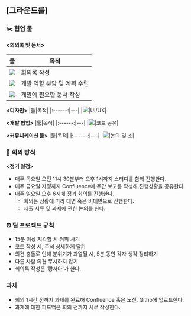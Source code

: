 ## [그라운드룰]
### ✂️ 협업 툴
**<회의록 및 문서>**

|툴|목적|
|:------:|---|
|<img src="https://img.shields.io/badge/notion-000000?style=for-the-badge&logo=notion&logoColor=white">|회의록 작성|
|<img src="https://img.shields.io/badge/jira-0052CC?style=for-the-badge&logo=jira&logoColor=white">|개발 역할 분담 및 계획 수립|
|<img src="https://img.shields.io/badge/jira-172B4D?style=for-the-badge&logo=confluence&logoColor=white">|개발에 필요한 문서 작성|

**<디자인>**
|툴|목적|
|:------:|---|
|<img src="https://img.shields.io/badge/figma-F24E1E?style=for-the-badge&logo=figma&logoColor=white">|UI/UX|

**<개발 협업>**
|툴|목적|
|:------:|---|
|<img src="https://img.shields.io/badge/github-181717?style=for-the-badge&logo=github&logoColor=white">|코드 공유|

**<커뮤니케이션 툴>**
|툴|목적|
|:------:|---|
|<img src="https://img.shields.io/badge/slack-4A154B?style=for-the-badge&logo=slack&logoColor=white">|논의 및 소|

### 🤝 회의 방식
**<정기 일정>**
- 매주 목요일 오전 11시 30분부터 오후 1시까지 스터디를 함께 진행한다.
- 매주 금요일 자정까지 Confluence에 주간 보고를 작성해 진행상황을 공유한다.
- 매주 일요일 오후 6시에 정기 회의를 진행한다.
    - 회의는 상황에 따라 대면 혹은 비대면으로 진행한다.
    - 제출 서류 및 과제에 관한 논의를 한다.

### ⏰ 팀 프로젝트 규칙
- 15분 이상 지각할 시 커피 사기
- 코드 작성 시, 주석 상세하게 달기
- 의견 충돌로 인해 분위기가 과열될 시, 5분 동안 각자 생각 정리하기
- 다른 사람 의견 무시하지 않기
- 회의록 작성은 '황서아'가 한다.

### 과제
- 회의 1시간 전까지 과제를 완료해 Confluence 혹은 노션, Githb에 업로드한다.
- 과제에 대한 피드백은 회의 전까지 서로 작성한다.
